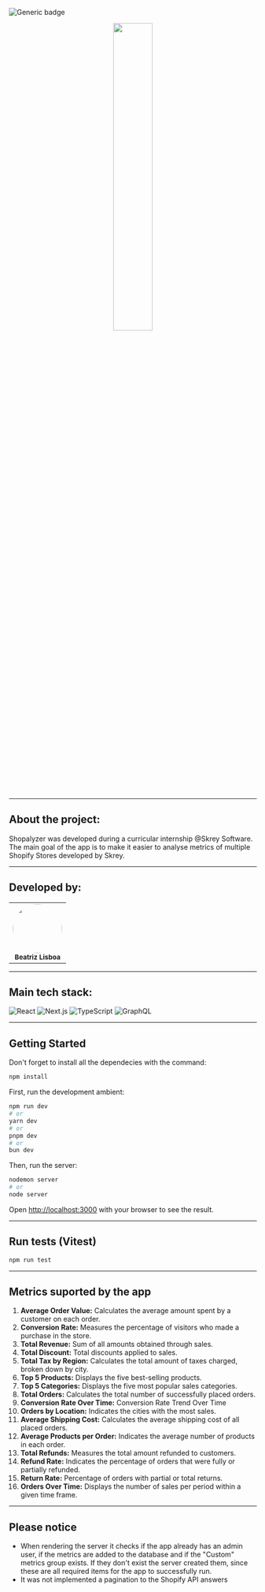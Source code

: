 ![Generic badge](https://img.shields.io/badge/Status-In_Progress-blue)

<div align="center">
<img src="https://res.cloudinary.com/ditdnslga/image/upload/v1748943689/logo_shopalyzer_f9ze8y.png" width="40%" />
</div>

<hr>

## About the project:

Shopalyzer was developed during a curricular internship @Skrey Software. 
The main goal of the app is to make it easier to analyse metrics of multiple Shopify Stores developed by Skrey.

<hr>

## Developed by:

<table align="center">
    <tr>
        <td align="center">
        <img style="border-radius: 50%; width="100px;"" src="https://avatars.githubusercontent.com/u/99557581?v=4" width="100px;"><br>
        <sub>
        <b>Beatriz Lisboa</br>
        </td>
    </tr>
</table>

<hr>

## Main tech stack:

![React](https://shields.io/badge/React-3178C6?logo=React&logoColor=FFF&style=for-the-badge)
![Next.js](https://shields.io/badge/Next.js-3178C6?logo=nextdorjs&logoColor=FFF&style=for-the-badge)
![TypeScript](https://shields.io/badge/TypeScript-3178C6?logo=TypeScript&logoColor=FFF&style=for-the-badge)
![GraphQL](https://shields.io/badge/GraphQL-3178C6?logo=GraphQL&logoColor=FFF&style=for-the-badge)

<hr>

## Getting Started

Don't forget to install all the dependecies with the command:

```bash
npm install
```

First, run the development ambient:

```bash
npm run dev
# or
yarn dev
# or
pnpm dev
# or
bun dev
```

Then, run the server:

```bash
nodemon server
# or
node server
```

Open [http://localhost:3000](http://localhost:3000) with your browser to see the result.

<hr>

## Run tests (Vitest)
```bash
npm run test
```

<hr>

## Metrics suported by the app
1. <b>Average Order Value:</b> Calculates the average amount spent by a customer on each order.
2. <b>Conversion Rate:</b> Measures the percentage of visitors who made a purchase in the store.
3. <b>Total Revenue:</b> Sum of all amounts obtained through sales.
4. <b>Total Discount:</b> Total discounts applied to sales.
5. <b>Total Tax by Region:</b> Calculates the total amount of taxes charged, broken down by city.
6. <b>Top 5 Products:</b> Displays the five best-selling products.
7. <b>Top 5 Categories:</b> Displays the five most popular sales categories.
8. <b>Total Orders:</b> Calculates the total number of successfully placed orders.
9. <b>Conversion Rate Over Time:</b> Conversion Rate Trend Over Time
10. <b>Orders by Location:</b> Indicates the cities with the most sales.
11. <b>Average Shipping Cost:</b> Calculates the average shipping cost of all placed orders.
12. <b>Average Products per Order:</b> Indicates the average number of products in each order.
13. <b>Total Refunds:</b> Measures the total amount refunded to customers.
14. <b>Refund Rate:</b> Indicates the percentage of orders that were fully or partially refunded.
15. <b>Return Rate:</b> Percentage of orders with partial or total returns.
16. <b>Orders Over Time:</b> Displays the number of sales per period within a given time frame.

<hr>

## Please notice
- When rendering the server it checks if the app already has an admin user, if the metrics are added to the database and if the "Custom" metrics group exists. If they don't exist the server created them, since these are all required items for the app to successfully run.
- It was not implemented a pagination to the Shopify API answers
